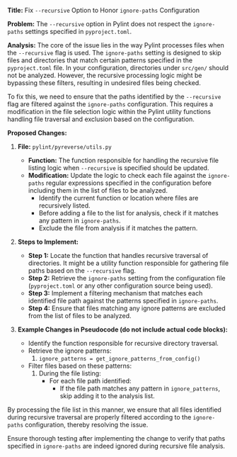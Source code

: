 **Title:** Fix `--recursive` Option to Honor `ignore-paths` Configuration

**Problem:** 
The `--recursive` option in Pylint does not respect the `ignore-paths` settings specified in `pyproject.toml`.

**Analysis:**
The core of the issue lies in the way Pylint processes files when the `--recursive` flag is used. The `ignore-paths` setting is designed to skip files and directories that match certain patterns specified in the `pyproject.toml` file. In your configuration, directories under `src/gen/` should not be analyzed. However, the recursive processing logic might be bypassing these filters, resulting in undesired files being checked.

To fix this, we need to ensure that the paths identified by the `--recursive` flag are filtered against the `ignore-paths` configuration. This requires a modification in the file selection logic within the Pylint utility functions handling file traversal and exclusion based on the configuration.

**Proposed Changes:**

1. **File:** `pylint/pyreverse/utils.py`
   - **Function:** The function responsible for handling the recursive file listing logic when `--recursive` is specified should be updated.
   - **Modification:** Update the logic to check each file against the `ignore-paths` regular expressions specified in the configuration before including them in the list of files to be analyzed.
     - Identify the current function or location where files are recursively listed.
     - Before adding a file to the list for analysis, check if it matches any pattern in `ignore-paths`.
     - Exclude the file from analysis if it matches the pattern.

2. **Steps to Implement:**
   - **Step 1:** Locate the function that handles recursive traversal of directories. It might be a utility function responsible for gathering file paths based on the `--recursive` flag.
   - **Step 2:** Retrieve the `ignore-paths` setting from the configuration file (`pyproject.toml` or any other configuration source being used).
   - **Step 3:** Implement a filtering mechanism that matches each identified file path against the patterns specified in `ignore-paths`.
   - **Step 4:** Ensure that files matching any ignore patterns are excluded from the list of files to be analyzed.

3. **Example Changes in Pseudocode (do not include actual code blocks):**
   - Identify the function responsible for recursive directory traversal.
   - Retrieve the ignore patterns:
     1. `ignore_patterns = get_ignore_patterns_from_config()`
   - Filter files based on these patterns:
     1. During the file listing:
        - For each file path identified:
          - If the file path matches any pattern in `ignore_patterns`, skip adding it to the analysis list.
          
By processing the file list in this manner, we ensure that all files identified during recursive traversal are properly filtered according to the `ignore-paths` configuration, thereby resolving the issue.

Ensure thorough testing after implementing the change to verify that paths specified in `ignore-paths` are indeed ignored during recursive file analysis.